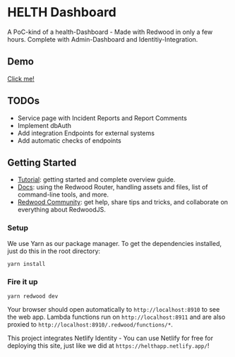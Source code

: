 # HELTH Dashboard

A PoC-kind of a health-Dashboard - Made with Redwood in only a few hours. Complete with Admin-Dashboard and Identitiy-Integration.

## Demo
[Click me!](https://helthapp.netlify.app/)

## TODOs
- Service page with Incident Reports and Report Comments
- Implement dbAuth
- Add integration Endpoints for external systems
- Add automatic checks of endpoints

## Getting Started
- [Tutorial](https://redwoodjs.com/tutorial/welcome-to-redwood): getting started and complete overview guide.
- [Docs](https://redwoodjs.com/docs/introduction): using the Redwood Router, handling assets and files, list of command-line tools, and more.
- [Redwood Community](https://community.redwoodjs.com): get help, share tips and tricks, and collaborate on everything about RedwoodJS.

### Setup

We use Yarn as our package manager. To get the dependencies installed, just do this in the root directory:

```terminal
yarn install
```

### Fire it up

```terminal
yarn redwood dev
```

Your browser should open automatically to `http://localhost:8910` to see the web app. Lambda functions run on `http://localhost:8911` and are also proxied to `http://localhost:8910/.redwood/functions/*`.

This project integrates Netlify Identity - You can use Netlify for free for deploying this site, just like we did at `https://helthapp.netlify.app/`!
